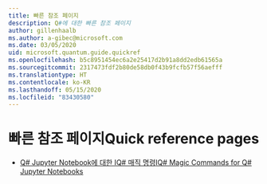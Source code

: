 ```yaml
---
title: 빠른 참조 페이지
description: Q#에 대한 빠른 참조 페이지
author: gillenhaalb
ms.author: a-gibec@microsoft.com
ms.date: 03/05/2020
uid: microsoft.quantum.guide.quickref
ms.openlocfilehash: b5c8951454ec6a2e25417d2b91a8dd2edb61565a
ms.sourcegitcommit: 2317473fdf2b80de58db0f43b9fcfb57f56aefff
ms.translationtype: HT
ms.contentlocale: ko-KR
ms.lasthandoff: 05/15/2020
ms.locfileid: "83430580"
---
```

# <a name="quick-reference-pages"></a><span data-ttu-id="2303d-103">빠른 참조 페이지</span><span class="sxs-lookup"><span data-stu-id="2303d-103">Quick reference pages</span></span>

* [<span data-ttu-id="2303d-104">Q# Jupyter Notebook에 대한 IQ# 매직 명령</span><span class="sxs-lookup"><span data-stu-id="2303d-104">IQ# Magic Commands for Q# Jupyter Notebooks</span></span>](xref:microsoft.quantum.guide.quickref.iqsharp)

